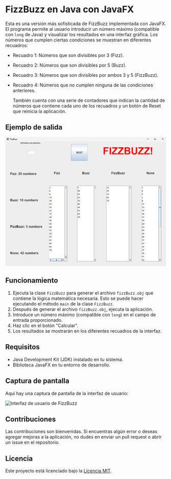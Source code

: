 # FizzBuzz en Java con JavaFX

Esta es una versión más sofisticada de FizzBuzz implementada con JavaFX. El programa permite al usuario introducir un número máximo (compatible con `long` de Java) y visualizar los resultados en una interfaz gráfica. Los números que cumplen ciertas condiciones se muestran en diferentes recuadros:

- Recuadro 1: Números que son divisibles por 3 (Fizz).
- Recuadro 2: Números que son divisibles por 5 (Buzz).
- Recuadro 3: Números que son divisibles por ambos 3 y 5 (FizzBuzz).
- Recuadro 4: Números que no cumplen ninguna de las condiciones anteriores.

  También cuenta con una serie de contadores que indican la cantidad de números que contiene cada uno de los recuadros y un botón de Reset que reinicia la aplicación.

## Ejemplo de salida

![alt text](https://github.com/HarounDominique/FizzBuzz-JavaSwing/blob/master/fizzbuzzUI.png "Logo Title Text 1")

## Funcionamiento

1. Ejecuta la clase `FizzBuzz` para generar el archivo `fizzBuzz.obj` que contiene la lógica matemática necesaria. Esto se puede hacer ejecutando el método `main` de la clase `FizzBuzz`.
2. Después de generar el archivo `fizzBuzz.obj`, ejecuta la aplicación.
3. Introduce un número máximo (compatible con `long`) en el campo de entrada proporcionado.
4. Haz clic en el botón "Calcular".
5. Los resultados se mostrarán en los diferentes recuadros de la interfaz.

## Requisitos

- Java Development Kit (JDK) instalado en tu sistema.
- Biblioteca JavaFX en tu entorno de desarrollo.

## Captura de pantalla

Aquí hay una captura de pantalla de la interfaz de usuario:

![Interfaz de usuario de FizzBuzz](screenshot.png)

## Contribuciones

Las contribuciones son bienvenidas. Si encuentras algún error o deseas agregar mejoras a la aplicación, no dudes en enviar un pull request o abrir un issue en el repositorio.

## Licencia

Este proyecto está licenciado bajo la [Licencia MIT](LICENSE).
